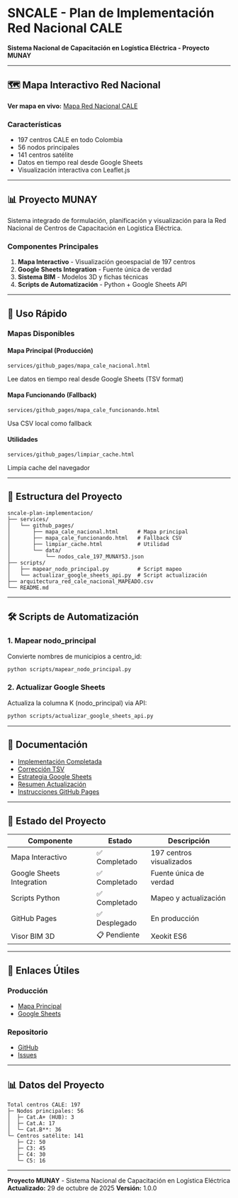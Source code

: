 # SNCALE - Plan de Implementación Red Nacional CALE

**Sistema Nacional de Capacitación en Logística Eléctrica - Proyecto MUNAY**

---

## 🗺️ Mapa Interactivo Red Nacional

**Ver mapa en vivo:** [Mapa Red Nacional CALE](https://ccolombia-ui.github.io/sncale-plan-implementacion/services/github_pages/mapa_cale_nacional.html)

### Características
- 197 centros CALE en todo Colombia
- 56 nodos principales
- 141 centros satélite
- Datos en tiempo real desde Google Sheets
- Visualización interactiva con Leaflet.js

---

## 📊 Proyecto MUNAY

Sistema integrado de formulación, planificación y visualización para la Red Nacional de Centros de Capacitación en Logística Eléctrica.

### Componentes Principales

1. **Mapa Interactivo** - Visualización geoespacial de 197 centros
2. **Google Sheets Integration** - Fuente única de verdad
3. **Sistema BIM** - Modelos 3D y fichas técnicas
4. **Scripts de Automatización** - Python + Google Sheets API

---

## 🚀 Uso Rápido

### Mapas Disponibles

#### Mapa Principal (Producción)
```
services/github_pages/mapa_cale_nacional.html
```
Lee datos en tiempo real desde Google Sheets (TSV format)

#### Mapa Funcionando (Fallback)
```
services/github_pages/mapa_cale_funcionando.html
```
Usa CSV local como fallback

#### Utilidades
```
services/github_pages/limpiar_cache.html
```
Limpia cache del navegador

---

## 📁 Estructura del Proyecto

```
sncale-plan-implementacion/
├── services/
│   └── github_pages/
│       ├── mapa_cale_nacional.html      # Mapa principal
│       ├── mapa_cale_funcionando.html   # Fallback CSV
│       ├── limpiar_cache.html           # Utilidad
│       └── data/
│           └── nodos_cale_197_MUNAY53.json
├── scripts/
│   ├── mapear_nodo_principal.py         # Script mapeo
│   └── actualizar_google_sheets_api.py  # Script actualización
├── arquitectura_red_cale_nacional_MAPEADO.csv
└── README.md
```

---

## 🛠️ Scripts de Automatización

### 1. Mapear nodo_principal
Convierte nombres de municipios a centro_id:
```bash
python scripts/mapear_nodo_principal.py
```

### 2. Actualizar Google Sheets
Actualiza la columna K (nodo_principal) via API:
```bash
python scripts/actualizar_google_sheets_api.py
```

---

## 📖 Documentación

- [Implementación Completada](IMPLEMENTACION_COMPLETADA.md)
- [Corrección TSV](CORRECCION_TSV_GOOGLE_SHEETS.md)
- [Estrategia Google Sheets](ESTRATEGIA_FINAL_GOOGLE_SHEETS_UNICA_FUENTE.md)
- [Resumen Actualización](RESUMEN_ACTUALIZACION_EXITOSA.md)
- [Instrucciones GitHub Pages](INSTRUCCIONES_GITHUB_PAGES.md)

---

## 🎯 Estado del Proyecto

| Componente | Estado | Descripción |
|------------|--------|-------------|
| Mapa Interactivo | ✅ Completado | 197 centros visualizados |
| Google Sheets Integration | ✅ Completado | Fuente única de verdad |
| Scripts Python | ✅ Completado | Mapeo y actualización |
| GitHub Pages | ✅ Desplegado | En producción |
| Visor BIM 3D | 📋 Pendiente | Xeokit ES6 |

---

## 🔗 Enlaces Útiles

### Producción
- [Mapa Principal](https://ccolombia-ui.github.io/sncale-plan-implementacion/services/github_pages/mapa_cale_nacional.html)
- [Google Sheets](https://docs.google.com/spreadsheets/d/1ibTlTyAELNoMg6eERPvddPBdsu-eRvWuXlIbI5kDFqU/)

### Repositorio
- [GitHub](https://github.com/ccolombia-ui/sncale-plan-implementacion)
- [Issues](https://github.com/ccolombia-ui/sncale-plan-implementacion/issues)

---

## 📊 Datos del Proyecto

```
Total centros CALE: 197
├─ Nodos principales: 56
│  ├─ Cat.A+ (HUB): 3
│  ├─ Cat.A: 17
│  └─ Cat.B**: 36
└─ Centros satélite: 141
   ├─ C2: 50
   ├─ C3: 45
   ├─ C4: 30
   └─ C5: 16
```

---

**Proyecto MUNAY** - Sistema Nacional de Capacitación en Logística Eléctrica
**Actualizado:** 29 de octubre de 2025
**Versión:** 1.0.0
